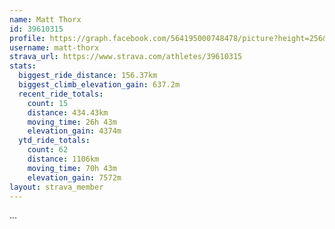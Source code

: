 ```yaml
---
name: Matt Thorx
id: 39610315
profile: https://graph.facebook.com/564195000748478/picture?height=256&width=256
username: matt-thorx
strava_url: https://www.strava.com/athletes/39610315
stats:
  biggest_ride_distance: 156.37km
  biggest_climb_elevation_gain: 637.2m
  recent_ride_totals:
    count: 15
    distance: 434.43km
    moving_time: 26h 43m
    elevation_gain: 4374m
  ytd_ride_totals:
    count: 62
    distance: 1106km
    moving_time: 70h 43m
    elevation_gain: 7572m
layout: strava_member
--- 
```

...
